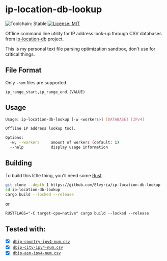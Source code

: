 # ip-location-db-lookup
![Toolchain: Stable](https://img.shields.io/badge/Toolchain-Nightly-%23E6E6FA) [![License: MIT](https://img.shields.io/badge/License-MIT-%23F0E68C)](https://opensource.org/licenses/MIT) 

Offline command line utility for IP address look-up through CSV databases from [ip-location-db](https://github.com/sapics/ip-location-db) project.

This is my personal text file parsing optimization sandbox, don't use for critical things.

## File Format
Only `-num` files are supported.  

`ip_range_start,ip_range_end,(VALUE)`

## Usage

```sh
Usage: ip-location-db-lookup [-w <workers>] [DATABASE] [IPv4]

Offline IP address lookup tool.

Options:
  -w, --workers     amount of workers (default: 1)
  --help            display usage information
```

## Building
To build this little thing, you'll need some [Rust](https://www.rust-lang.org/).

```sh
git clone --depth 1 https://github.com/Elvyria/ip-location-db-lookup
cd ip-location-db-lookup
cargo build --locked --release
```
or
```
RUSTFLAGS="-C target-cpu=native" cargo build --locked --release
```

## Tested with:
* [x] [`dbip-country-ipv4-num.csv`](https://github.com/sapics/ip-location-db/blob/main/dbip-country/dbip-country-ipv4-num.csv)
* [x] [`dbip-city-ipv4-num.csv`](https://github.com/sapics/ip-location-db/blob/main/dbip-city/dbip-city-ipv4-num.csv.gz)
* [x] [`dbip-asn-ipv4-num.csv`](https://github.com/sapics/ip-location-db/blob/main/dbip-asn/dbip-asn-ipv4-num.csv)
